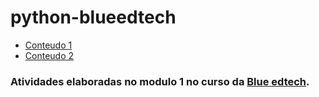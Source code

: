 # python-blueedtech

* [Conteudo 1](https://github.com/Josucka/python-blueedtech/blob/main/Aula04_CodeLab_IntroPython_ipynb_txt.ipynb) 
* [Conteudo 2](https://github.com/Josucka/python-blueedtech/blob/main/aula05_estruturas_condicionais_(1).ipynb)


### Atividades elaboradas no modulo 1 no curso da [Blue edtech](https://blueedtech.com.br).
